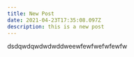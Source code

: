 ```yaml
---
title: New Post
date: 2021-04-23T17:35:08.097Z
description: this is a new post
---
```

dsdqwdqwdwdwddweewfewfwefwfewfw
